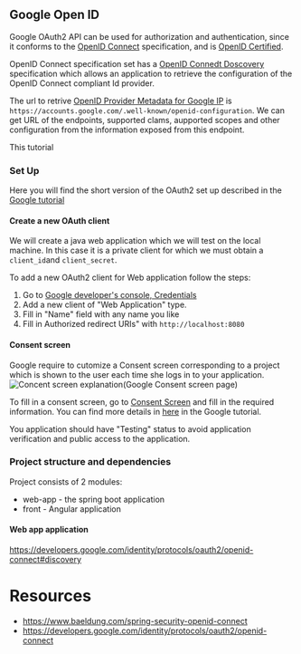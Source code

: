 ## Google Open ID

Google OAuth2 API can be used for authorization and authentication, since it conforms to the [OpenID Connect](https://openid.net/connect/) specification, and is [OpenID Certified](https://openid.net/certification/).

OpenID Connect specification set has a [OpenID Connedt Doscovery](https://openid.net/specs/openid-connect-discovery-1_0.html#ProviderMetadata) specification
which allows an application to retrieve the configuration of the OpenID Connect compliant Id provider.

The url to retrive [OpenID Provider Metadata for Google IP](https://developers.google.com/identity/protocols/oauth2/openid-connect#discovery)
is `https://accounts.google.com/.well-known/openid-configuration`.
We can get URL of the endpoints, supported clams, aupported scopes and other configuration from  the information exposed from this endpoint.

This tutorial

### Set Up

Here you will find the short version of the OAuth2 set up described in the [Google tutorial](https://developers.google.com/identity/protocols/oauth2/openid-connect#appsetup)

#### Create a new OAuth client

We will create a java web application which we will test on the local machine.
In this case it is a private client for which we must obtain a `client_id`and `client_secret`.

To add a new OAuth2 client for Web application follow the steps:
1. Go to [Google developer's console, Credentials](https://console.developers.google.com/apis/credentials)
2. Add a new client of "Web Application" type.
3. Fill in "Name" field with any name you like
4. Fill in Authorized redirect URIs" with `http://localhost:8080`

#### Consent screen

Google require to cutomize a Consent screen corresponding to a project which is shown to the user each time she logs in to your application.
![Concent screen explanation(Google Consent screen page)](3-consent-google-explanation.png)

To fill in a consent screen, go to  [Consent Screen](https://console.developers.google.com/apis/credentials/consent) and fill in the required information.
You can find more details in [here](https://developers.google.com/identity/protocols/oauth2/openid-connect#consentpageexperience) in the Google tutorial.

You application should have "Testing" status to avoid application verification and public access to the application.
 
### Project structure and dependencies

Project consists of 2 modules:
* web-app - the spring boot application
* front - Angular application

#### Web app application







https://developers.google.com/identity/protocols/oauth2/openid-connect#discovery

# Resources
* https://www.baeldung.com/spring-security-openid-connect
* https://developers.google.com/identity/protocols/oauth2/openid-connect


